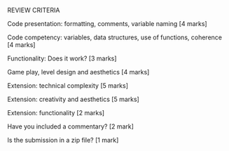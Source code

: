 REVIEW CRITERIA

Code presentation: formatting, comments, variable naming [4 marks]

Code competency: variables, data structures, use of functions, coherence [4 marks]

Functionality: Does it work? [3 marks]

Game play, level design and aesthetics [4 marks]

Extension: technical complexity [5 marks]

Extension: creativity and aesthetics [5 marks]

Extension: functionality [2 marks]

Have you included a commentary? [2 mark]

Is the submission in a zip file? [1 mark]
